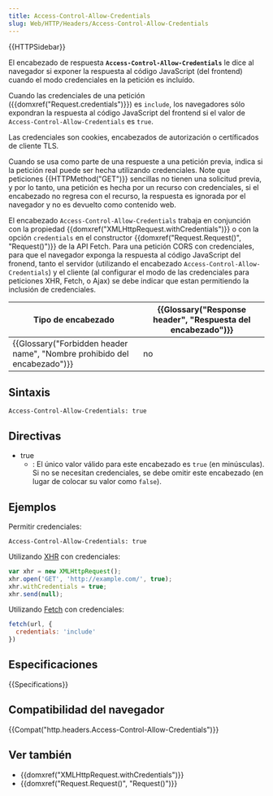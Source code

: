 ```yaml
---
title: Access-Control-Allow-Credentials
slug: Web/HTTP/Headers/Access-Control-Allow-Credentials
---
```


{{HTTPSidebar}}

El encabezado de respuesta **`Access-Control-Allow-Credentials`** le dice al navegador si exponer la respuesta al código JavaScript (del frontend) cuando el modo credenciales en la petición es incluído.

Cuando las credenciales de una petición ({{domxref("Request.credentials")}}) es `include`, los navegadores sólo expondran la respuesta al código JavaScript del frontend si el valor de `Access-Control-Allow-Credentials` es `true`.

Las credenciales son cookies, encabezados de autorización o certíficados de cliente TLS.

Cuando se usa como parte de una respueste a una petición previa, indica si la petición real puede ser hecha utilizando credenciales. Note que peticiones {{HTTPMethod("GET")}} sencillas no tienen una solicitud previa, y por lo tanto, una petición es hecha por un recurso con credenciales, si el encabezado no regresa con el recurso, la respuesta es ignorada por el navegador y no es devuelto como contenido web.

El encabezado `Access-Control-Allow-Credentials` trabaja en conjunción con la propiedad {{domxref("XMLHttpRequest.withCredentials")}} o con la opción `credentials` en el constructor {{domxref("Request.Request()", "Request()")}} de la API Fetch. Para una petición CORS con credenciales, para que el navegador exponga la respuesta al código JavaScript del fronend, tanto el servidor (utilizando el encabezado `Access-Control-Allow-Credentials`) y el cliente (al configurar el modo de las credenciales para peticiones XHR, Fetch, o Ajax) se debe indicar que estan permitiendo la inclusión de credenciales.

| Tipo de encabezado                                                                               | {{Glossary("Response header", "Respuesta del encabezado")}} |
| ------------------------------------------------------------------------------------------------ | -------------------------------------------------------------------------------- |
| {{Glossary("Forbidden header name", "Nombre prohibido del encabezado")}} | no                                                                               |

## Sintaxis

```
Access-Control-Allow-Credentials: true
```

## Directivas

- true
  - : El único valor válido para este encabezado es `true` (en minúsculas). Si no se necesitan credenciales, se debe omitir este encabezado (en lugar de colocar su valor como `false`).

## Ejemplos

Permitir credenciales:

```
Access-Control-Allow-Credentials: true
```

Utilizando [XHR](/es/docs/Web/API/XMLHttpRequest) con credenciales:

```js
var xhr = new XMLHttpRequest();
xhr.open('GET', 'http://example.com/', true);
xhr.withCredentials = true;
xhr.send(null);
```

Utilizando [Fetch](/es/docs/Web/API/Fetch_API) con credenciales:

```js
fetch(url, {
  credentials: 'include'
})
```

## Especificaciones

{{Specifications}}

## Compatibilidad del navegador

{{Compat("http.headers.Access-Control-Allow-Credentials")}}

## Ver también

- {{domxref("XMLHttpRequest.withCredentials")}}
- {{domxref("Request.Request()", "Request()")}}

